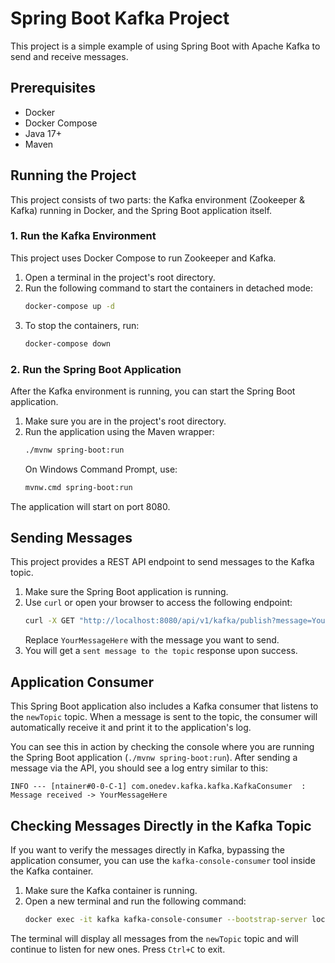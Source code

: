 # Spring Boot Kafka Project

This project is a simple example of using Spring Boot with Apache Kafka to send and receive messages.

## Prerequisites

- Docker
- Docker Compose
- Java 17+
- Maven

## Running the Project

This project consists of two parts: the Kafka environment (Zookeeper & Kafka) running in Docker, and the Spring Boot application itself.

### 1. Run the Kafka Environment

This project uses Docker Compose to run Zookeeper and Kafka.

1.  Open a terminal in the project's root directory.
2.  Run the following command to start the containers in detached mode:
    ```bash
    docker-compose up -d
    ```
3.  To stop the containers, run:
    ```bash
    docker-compose down
    ```

### 2. Run the Spring Boot Application

After the Kafka environment is running, you can start the Spring Boot application.

1.  Make sure you are in the project's root directory.
2.  Run the application using the Maven wrapper:
    ```bash
    ./mvnw spring-boot:run
    ```
    On Windows Command Prompt, use:
    ```bash
    mvnw.cmd spring-boot:run
    ```
The application will start on port 8080.

## Sending Messages

This project provides a REST API endpoint to send messages to the Kafka topic.

1.  Make sure the Spring Boot application is running.
2.  Use `curl` or open your browser to access the following endpoint:
    ```bash
    curl -X GET "http://localhost:8080/api/v1/kafka/publish?message=YourMessageHere"
    ```
    Replace `YourMessageHere` with the message you want to send.
3.  You will get a `sent message to the topic` response upon success.

## Application Consumer

This Spring Boot application also includes a Kafka consumer that listens to the `newTopic` topic. When a message is sent to the topic, the consumer will automatically receive it and print it to the application's log.

You can see this in action by checking the console where you are running the Spring Boot application (`./mvnw spring-boot:run`). After sending a message via the API, you should see a log entry similar to this:

```
INFO --- [ntainer#0-0-C-1] com.onedev.kafka.kafka.KafkaConsumer  : Message received -> YourMessageHere
```

## Checking Messages Directly in the Kafka Topic

If you want to verify the messages directly in Kafka, bypassing the application consumer, you can use the `kafka-console-consumer` tool inside the Kafka container.

1.  Make sure the Kafka container is running.
2.  Open a new terminal and run the following command:
    ```bash
    docker exec -it kafka kafka-console-consumer --bootstrap-server localhost:9092 --topic newTopic --from-beginning
    ```
The terminal will display all messages from the `newTopic` topic and will continue to listen for new ones. Press `Ctrl+C` to exit.
